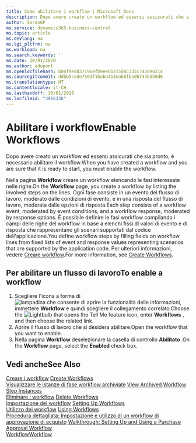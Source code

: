 ```yaml
---
title: Come abilitare i workflow | Microsoft Docs
description: Dopo avere creato un workflow ed essersi assicurati che sia pronto, è necessario abilitare il workflow.
author: SorenGP
ms.service: dynamics365-business-central
ms.topic: article
ms.devlang: na
ms.tgt_pltfrm: na
ms.workload: na
ms.search.keywords: ''
ms.date: 10/01/2020
ms.author: edupont
ms.openlocfilehash: b04f9edd37c96efb9ee6b215d85335c743de6214
ms.sourcegitcommit: ddbb5cede750df1baba4b3eab8fbed6744b5b9d6
ms.translationtype: HT
ms.contentlocale: it-CH
ms.lasthandoff: 10/01/2020
ms.locfileid: "3916336"
---
```

# <a name="enable-workflows"></a><span data-ttu-id="c7b56-103">Abilitare i workflow</span><span class="sxs-lookup"><span data-stu-id="c7b56-103">Enable Workflows</span></span>
<span data-ttu-id="c7b56-104">Dopo avere creato un workflow ed essersi assicurati che sia pronto, è necessario abilitare il workflow.</span><span class="sxs-lookup"><span data-stu-id="c7b56-104">When you have created a workflow and you are sure that it is ready to start, you must enable the workflow.</span></span>  

 <span data-ttu-id="c7b56-105">Nella pagina **Workflow** creare un workflow elencando le fasi interessate nelle righe.</span><span class="sxs-lookup"><span data-stu-id="c7b56-105">On the **Workflow** page, you create a workflow by listing the involved steps on the lines.</span></span> <span data-ttu-id="c7b56-106">Ogni fase consiste in un evento del flusso di lavoro, moderato dalle condizioni di evento, e in una risposta del flusso di lavoro, moderata dalle opzioni di risposta.</span><span class="sxs-lookup"><span data-stu-id="c7b56-106">Each step consists of a workflow event, moderated by event conditions, and a workflow response, moderated by response options.</span></span> <span data-ttu-id="c7b56-107">È possibile definire le fasi workflow compilando i campi delle righe del workflow in base a elenchi fissi di valori di evento e di risposta che rappresentano gli scenari supportati dal codice dell'applicazione.</span><span class="sxs-lookup"><span data-stu-id="c7b56-107">You define workflow steps by filling fields on workflow lines from fixed lists of event and response values representing scenarios that are supported by the application code.</span></span> <span data-ttu-id="c7b56-108">Per ulteriori informazioni, vedere [Creare workflow](across-how-to-create-workflows.md).</span><span class="sxs-lookup"><span data-stu-id="c7b56-108">For more information, see [Create Workflows](across-how-to-create-workflows.md).</span></span>  

## <a name="to-enable-a-workflow"></a><span data-ttu-id="c7b56-109">Per abilitare un flusso di lavoro</span><span class="sxs-lookup"><span data-stu-id="c7b56-109">To enable a workflow</span></span>  
1.  <span data-ttu-id="c7b56-110">Scegliere l'icona a forma di ![lampadina che consente di aprire la funzionalità delle informazioni](media/ui-search/search_small.png "Informazioni sull'operazione che si desidera eseguire"), immettere **Workflow** e quindi scegliere il collegamento correlato.</span><span class="sxs-lookup"><span data-stu-id="c7b56-110">Choose the ![Lightbulb that opens the Tell Me feature](media/ui-search/search_small.png "Tell me what you want to do") icon, enter **Workflows** , and then choose the related link.</span></span>  
2.  <span data-ttu-id="c7b56-111">Aprire il flusso di lavoro che si desidera abilitare.</span><span class="sxs-lookup"><span data-stu-id="c7b56-111">Open the workflow that you want to enable.</span></span>  
3.  <span data-ttu-id="c7b56-112">Nella pagina **Workflow** deselezionare la casella di controllo **Abilitato** .</span><span class="sxs-lookup"><span data-stu-id="c7b56-112">On the **Workflow** page, select the **Enabled** check box.</span></span>  

## <a name="see-also"></a><span data-ttu-id="c7b56-113">Vedi anche</span><span class="sxs-lookup"><span data-stu-id="c7b56-113">See Also</span></span>  
 <span data-ttu-id="c7b56-114">[Creare i workflow](across-how-to-create-workflows.md) </span><span class="sxs-lookup"><span data-stu-id="c7b56-114">[Create Workflows](across-how-to-create-workflows.md) </span></span>  
 <span data-ttu-id="c7b56-115">[Visualizzare le istanze di fase workflow archiviate](across-how-to-view-archived-workflow-step-instances.md) </span><span class="sxs-lookup"><span data-stu-id="c7b56-115">[View Archived Workflow Step Instances](across-how-to-view-archived-workflow-step-instances.md) </span></span>  
 <span data-ttu-id="c7b56-116">[Eliminare i workflow](across-how-to-delete-workflows.md) </span><span class="sxs-lookup"><span data-stu-id="c7b56-116">[Delete Workflows](across-how-to-delete-workflows.md) </span></span>  
 <span data-ttu-id="c7b56-117">[Impostazione dei workflow](across-set-up-workflows.md) </span><span class="sxs-lookup"><span data-stu-id="c7b56-117">[Setting Up Workflows](across-set-up-workflows.md) </span></span>  
 <span data-ttu-id="c7b56-118">[Utilizzo dei workflow](across-use-workflows.md) </span><span class="sxs-lookup"><span data-stu-id="c7b56-118">[Using Workflows](across-use-workflows.md) </span></span>  
 <span data-ttu-id="c7b56-119">[Procedura dettagliata: Impostazione e utilizzo di un workflow di approvazione di acquisto](walkthrough-setting-up-and-using-a-purchase-approval-workflow.md) </span><span class="sxs-lookup"><span data-stu-id="c7b56-119">[Walkthrough: Setting Up and Using a Purchase Approval Workflow](walkthrough-setting-up-and-using-a-purchase-approval-workflow.md) </span></span>  
 [<span data-ttu-id="c7b56-120">Workflow</span><span class="sxs-lookup"><span data-stu-id="c7b56-120">Workflow</span></span>](across-workflow.md)   
